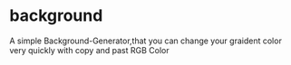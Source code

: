 # background
A simple Background-Generator,that you can change your graident color very quickly with copy and past RGB Color 
